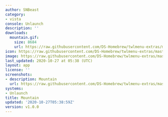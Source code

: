 ```yaml
---
author: SNBeast
category:
- vista
console: Unlaunch
description: ''
downloads:
  mountain.gif:
    size: 8684
    url: https://raw.githubusercontent.com/DS-Homebrew/twlmenu-extras/master/_nds/TWiLightMenu/unlaunch/backgrounds/mountain.gif
icon: https://raw.githubusercontent.com/DS-Homebrew/twlmenu-extras/master/_nds/TWiLightMenu/unlaunch/backgrounds/mountain.gif
image: https://raw.githubusercontent.com/DS-Homebrew/twlmenu-extras/master/_nds/TWiLightMenu/unlaunch/backgrounds/mountain.gif
last_updated: 2020-10-27 at 05:38 (UTC)
layout: app
license: ''
screenshots:
- description: Mountain
  url: https://raw.githubusercontent.com/DS-Homebrew/twlmenu-extras/master/_nds/TWiLightMenu/unlaunch/backgrounds/mountain.gif
systems:
- Unlaunch
title: Mountain
updated: '2020-10-27T05:38:59Z'
version: v1.0.0
---
```

